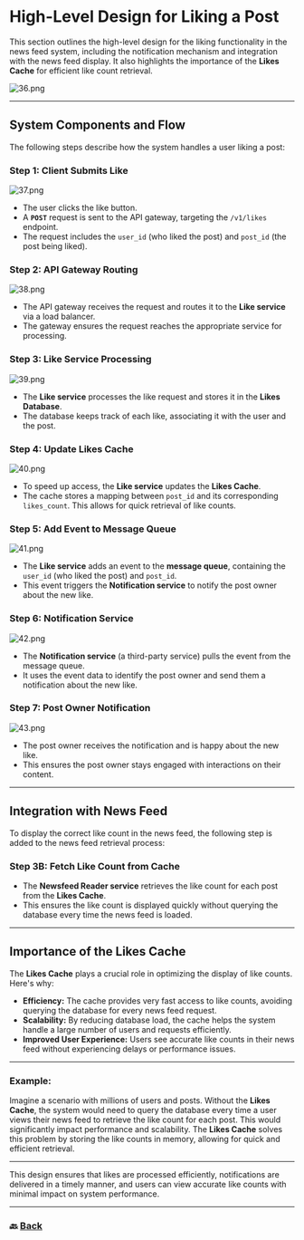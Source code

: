 # **High-Level Design for Liking a Post**

This section outlines the high-level design for the liking functionality in the news feed system, including the notification mechanism and integration with the news feed display. It also highlights the importance of the **Likes Cache** for efficient like count retrieval.

![36.png](img/36.png)

---

## **System Components and Flow**

The following steps describe how the system handles a user liking a post:

### **Step 1: Client Submits Like**

![37.png](img/37.png)

* The user clicks the like button.  
* A **`POST`** request is sent to the API gateway, targeting the `/v1/likes` endpoint.  
* The request includes the `user_id` (who liked the post) and `post_id` (the post being liked).

### **Step 2: API Gateway Routing**

![38.png](img/38.png)

* The API gateway receives the request and routes it to the **Like service** via a load balancer.  
* The gateway ensures the request reaches the appropriate service for processing.

### **Step 3: Like Service Processing**

![39.png](img/39.png)

* The **Like service** processes the like request and stores it in the **Likes Database**.  
* The database keeps track of each like, associating it with the user and the post.

### **Step 4: Update Likes Cache**

![40.png](img/40.png)

* To speed up access, the **Like service** updates the **Likes Cache**.  
* The cache stores a mapping between `post_id` and its corresponding `likes_count`. This allows for quick retrieval of like counts.

### **Step 5: Add Event to Message Queue**

![41.png](img/41.png)

* The **Like service** adds an event to the **message queue**, containing the `user_id` (who liked the post) and `post_id`.  
* This event triggers the **Notification service** to notify the post owner about the new like.

### **Step 6: Notification Service**

![42.png](img/42.png)

* The **Notification service** (a third-party service) pulls the event from the message queue.  
* It uses the event data to identify the post owner and send them a notification about the new like.

### **Step 7: Post Owner Notification**

![43.png](img/43.png)

* The post owner receives the notification and is happy about the new like.  
* This ensures the post owner stays engaged with interactions on their content.

---

## **Integration with News Feed**

To display the correct like count in the news feed, the following step is added to the news feed retrieval process:

### **Step 3B: Fetch Like Count from Cache**

* The **Newsfeed Reader service** retrieves the like count for each post from the **Likes Cache**.  
* This ensures the like count is displayed quickly without querying the database every time the news feed is loaded.

---

## **Importance of the Likes Cache**

The **Likes Cache** plays a crucial role in optimizing the display of like counts. Here's why:

* **Efficiency:** The cache provides very fast access to like counts, avoiding querying the database for every news feed request.  
* **Scalability:** By reducing database load, the cache helps the system handle a large number of users and requests efficiently.  
* **Improved User Experience:** Users see accurate like counts in their news feed without experiencing delays or performance issues.

---

### **Example:**

Imagine a scenario with millions of users and posts. Without the **Likes Cache**, the system would need to query the database every time a user views their news feed to retrieve the like count for each post. This would significantly impact performance and scalability. The **Likes Cache** solves this problem by storing the like counts in memory, allowing for quick and efficient retrieval.

---

This design ensures that likes are processed efficiently, notifications are delivered in a timely manner, and users can view accurate like counts with minimal impact on system performance.

---

### 🔙 [Back](../README.md)
